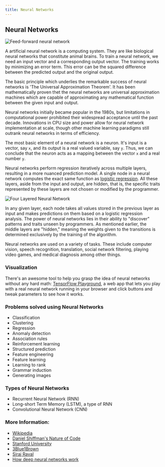 ```yaml
---
title: Neural Networks
---
```

## Neural Networks
![Feed-forward neural network](http://ufldl.stanford.edu/tutorial/images/SingleNeuron.png)

A artificial neural network is a computing system. They are like biological neural networks that constitute animal brains. 
To train a neural network, we need an input vector and a corresponding output vector.
The training works by minimizing an error term. This error can be the squared difference between the predicted output and the original output.

The basic principle which underlies the remarkable success of neural networks is 'The Universal Approximation Theorem'. It has been mathematically proven thet the neural networks are universal approximation machines which are capable of approximating any mathematical function between the given input and output.

Neural networks initially became popular in the 1980s, but limitations in computational power prohibited their widespread acceptance until the past decade.
Innovations in CPU size and power allow for neural network implementation at scale, though other machine learning paradigms still outrank neural networks in terms of efficiency.

The most basic element of a neural network is a neuron. It's input is a vector, say `x`, and its output is a real valued variable, say `y`. Thus, we can conclude that the neuron acts as a mapping between the vector `x` and a real number `y`.

Neural networks perform regression iteratively across multiple layers, resulting in a more nuanced prediction model.
A single node in a neural network computes the exact same function as [logistic regression](../logistic-regression/index.md).
All these layers, aside from the input and output, are hidden, that is, the specific traits represented by these layers are not chosen or modified by the programmer.

![Four Layered Neural Network](http://cs231n.github.io/assets/nn1/neural_net2.jpeg)

In any given layer, each node takes all values stored in the previous layer as input and makes predictions on them based on a logistic regression analysis. 
The power of neural networks lies in their ability to "discover" patterns and traits unseen by programmers. 
As mentioned earlier, the middle layers are "hidden," meaning the weights given to the transitions is determined exclusively by the training of the algorithm.

Neural networks are used on a variety of tasks. These include computer vision, speech recognition, translation, social network filtering, playing video games, and medical diagnosis among other things.

### Visualization

There's an awesome tool to help you grasp the idea of neural networks without any hard math: <a href='http://playground.tensorflow.org' target='_blank' rel='nofollow'>TensorFlow Playground</a>, a web app that lets you play with a real neural network running in your browser and click buttons and tweak parameters to see how it works.

### Problems solved using Neural Networks
- Classification
- Clustering
- Regression
- Anomaly detection 
- Association rules 
- Reinforcement learning 
- Structured prediction 
- Feature engineering 
- Feature learning 
- Learning to rank
- Grammar induction
- Generating images

### Types of Neural Networks
- Recurrent Neural Network (RNN)
- Long-short Term Memory (LSTM), a type of RNN
- Convolutional Neural Network (CNN)

### More Information:
- <a href=' https://en.wikipedia.org/wiki/Artificial_neural_network#Components_of_an_artificial_neural_network ' target='_blank' rel='nofollow'>Wikipedia</a>
- <a href='http://natureofcode.com/book/chapter-10-neural-networks/' target='_blank' rel='nofollow'>Daniel Shiffman's Nature of Code</a>
- <a href='http://ufldl.stanford.edu/tutorial/supervised/MultiLayerNeuralNetworks/' target='_blank' rel='nofollow'>Stanford University</a>
- <a href='https://youtu.be/aircAruvnKk' target='_blank' rel='nofollow'>3Blue1Brown</a>
- <a href='https://youtu.be/h3l4qz76JhQ' target='_blank' rel='nofollow'>Siraj Raval</a>
- <a href='https://www.youtube.com/watch?v=ILsA4nyG7I0' target='_blank' rel='nofollow'>How deep neural networks work</a>
